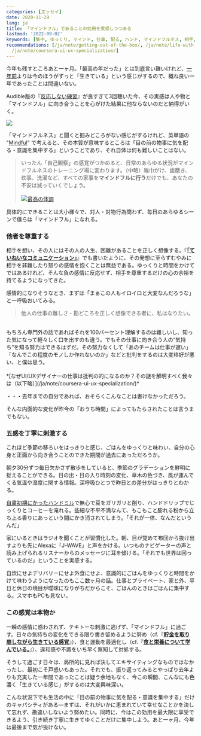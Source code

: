 ```yaml
---
categories: [エッセイ]
date: 2020-11-29
lang: ja
title: 「マインドフル」であることの効用を実感しつつある
lastmod: '2022-09-02'
keywords: [集中, ゆっくり, マインド, 仕事, 配る, ハンド, マインドフルネス, 相手, 去年, 季節]
recommendations: [/ja/note/getting-out-of-the-box/, /ja/note/life-with-covid-19/,
  /ja/note/coursera-ui-ux-specialization/]
---
```


今年も残すところあと一ヶ月。「最高の年だった」とは到底言い難いけれど、[一年前](http://takuti.hatenablog.com/entry/2019/12/18/203809)よりは今のほうがずっと「生きている」という感じがするので、概ね良い一年であったことは間違いない。

Audible版の『[反応しない練習](https://amzn.to/3lax7yB)』が良すぎて3回聴いた今、その実感は人や物と「マインドフル」に向き合うことを心がけた結果に他ならないのだと納得がいく。

<a href="https://www.amazon.co.jp/dp/B012EU8CD0/ref=as_li_ss_il?_encoding=UTF8&btkr=1&linkCode=li2&tag=takuti-22&linkId=91842ce9998d9e384e6a2ab657617075&language=ja_JP" target="_blank"><img border="0" src="//ws-fe.amazon-adsystem.com/widgets/q?_encoding=UTF8&ASIN=B012EU8CD0&Format=_SL160_&ID=AsinImage&MarketPlace=JP&ServiceVersion=20070822&WS=1&tag=takuti-22&language=ja_JP" ></a><img src="https://ir-jp.amazon-adsystem.com/e/ir?t=takuti-22&language=ja_JP&l=li2&o=9&a=B012EU8CD0" width="1" height="1" border="0" alt="" style="border:none !important; margin:0px !important;" />

「マインドフルネス」と聞くと掴みどころがない感じがするけれど、英単語の "[Mindful](https://eow.alc.co.jp/search?q=mindful)" で考えると、その本質が意味するところは「目の前の物事に気を配る・意識を集中する」ということであり、それ自体は何も難しいことはない。

> いったん「自己観察」の感覚がつかめると、日常のあらゆる状況がマインドフルネスのトレーニング場に変わります。（中略）雑巾がけ、歯磨き、炊事、洗濯など、すべての家事を**マインドフルに行う**だけでも、あなたの不安は減っていくでしょう。<br/><br/><a href="https://www.amazon.co.jp/%E6%9C%80%E9%AB%98%E3%81%AE%E4%BD%93%E8%AA%BF-ACTIVE-HEALTH-%E9%88%B4%E6%9C%A8%E7%A5%90-ebook/dp/B07FX9V6PJ/ref=as_li_ss_il?ie=UTF8&linkCode=li2&tag=takuti-22&linkId=ee1643f6acf4084c5b5daa6ad90ba3fe&language=ja_JP" target="_blank"><img border="0" src="//ws-fe.amazon-adsystem.com/widgets/q?_encoding=UTF8&ASIN=B07FX9V6PJ&Format=_SL160_&ID=AsinImage&MarketPlace=JP&ServiceVersion=20070822&WS=1&tag=takuti-22&language=ja_JP" ></a><img src="https://ir-jp.amazon-adsystem.com/e/ir?t=takuti-22&language=ja_JP&l=li2&o=9&a=B07FX9V6PJ" width="1" height="1" border="0" alt="" style="border:none !important; margin:0px !important;" />[最高の体調](https://amzn.to/3meibkA)

具体的にできることは大小様々で、対人・対物行為問わず、毎日のあらゆるシーンで僕らは「マインドフル」になれる。

### 他者を尊重する

相手を想い、その人にはその人の人生、困難があることを正しく想像する。『**[「ていねいなコミュニケーション」](/ja/note/getting-out-of-the-box/)**』でも書いたように、その発想に至らずむやみに相手を非難したり怒りの感情を抱くことは無益である。ゆっくりと時間をかけてではあるけれど、そんな負の感情に反応せず、相手を尊重するだけの心の余裕を持てるようになってきた。

感情的になりそうなとき、まずは「まぁこの人もイロイロと大変なんだろうな」と一呼吸おいてみる。

> 他人の仕事の難しさ・勘どころを正しく想像できる者に、私はなりたい。<br/>
<br/>
もちろん専門外の話であればそれを100パーセント理解するのは難しいし、知った気になって軽々しく口を出すのも違う。でもその仕事に向き合う人の“気持ち“を知る努力はできるはずだ。その努力なくして「あのチームは仕事が遅い」「なんでこの程度のモノしか作れないのか」などと批判をするのは大変格好が悪い、と僕は思う。<br/><br/>
*[なぜUI/UXデザイナーの仕事は批判の的になるのか？その謎を解明すべく我々は（以下略）](/ja/note/coursera-ui-ux-specialization/)*

・・・去年までの自分であれば、おそらくこんなことは書けなかっただろう。

そんな内面的な変化が昨今の「おうち時間」によってもたらされたことは言うまでもない。

### 五感を丁寧に刺激する

これほど季節の移ろいをはっきりと感じ、ごはんをゆっくりと味わい、自分の心身と正面から向き合うことのできた期間が過去にあっただろうか。

朝夕30分ずつ毎日欠かさず散歩をしていると、季節のグラデーションを鮮明に捉えることができる。日の出・日の入り時刻の変化、草木の色づき、風が運んでくる気温や湿度に関する情報。深呼吸ひとつで昨日との差分がはっきりとわかる。

[自粛初期にかったハンドミル](/note/working-from-home-202004/)で無心で豆をガリガリと削り、ハンドドリップでじっくりとコーヒーを淹れる。些細な不平不満なんて、もこもこと膨れる粉から立ち上る香りにあっという間にかき消されてしまう。「それが一体、なんだというんだ」

家にいるときはラジオを聞くことが習慣化した。朝、目が覚めて布団から抜け出すよりも先にAlexaに「J-WAVE」と声をかける。いつものナビゲーターの声と読み上げられるリスナーからのメッセージに耳を傾ける。「それでも世界は回っているのだ」ということを実感する。

自炊にせよデリバリーにせよ外食にせよ、意識的にごはんをゆっくりと時間をかけて味わうようになったのもここ数ヶ月の話。仕事とプライベート、家と外、平日と休日の境目が曖昧になりがちだからこそ、ごはんのときはごはんに集中する。スマホもPCも見ない。

### この感覚は本物か

一瞬の感情に惑わされず、テキトーな刺激に逃げず、「マインドフル」に過ごす。日々の気持ちの変化をできる限り書き留めるように努め（cf.『**[貯金を取り崩しながら生きている感覚](/ja/note/life-with-covid-19/)**』）、食と運動を最適化し（cf.『**[食と栄養について学んでいる。](/ja/note/coursera-food-and-health/)**』）、違和感や不調をいち早く察知して対処する。

そうして過ごす日々は、局所的に見れば決してエキサイティングなものではなかったし、最初こそ戸惑いもあった。それでも、振り返ってみるとやっぱり去年よりも充実した一年間であったことは疑う余地もなく、今この瞬間、こんなにも色濃く「生きている感じ」がするのは大変興味深い。

こんな状況下でも生活の中に「目の前の物事に気を配る・意識を集中する」だけのキャパシティがある&mdash;まずは、それがいかに恵まれていて幸せなことかを決して忘れず、勘違いしないよう努めたい。同時に、今はこの効用を最大限に享受できるよう、引き続き丁寧に生きてゆくことだけに集中しよう。あと一ヶ月、今年は最後まで気が抜けない。